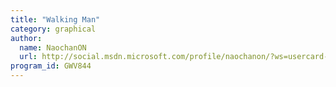 ```yaml
---
title: "Walking Man"
category: graphical
author:
  name: NaochanON
  url: http://social.msdn.microsoft.com/profile/naochanon/?ws=usercard-mini
program_id: GWV844
---
```

